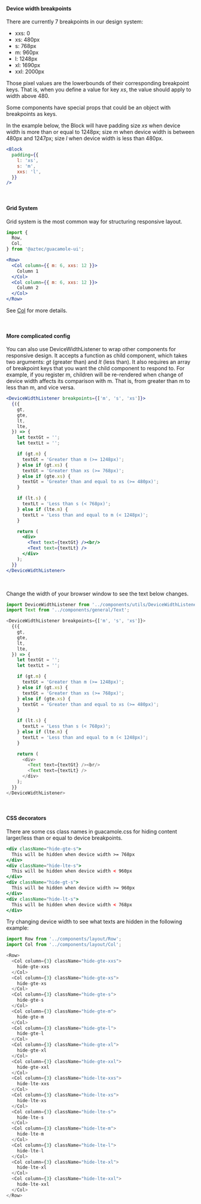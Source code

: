 #### Device width breakpoints

There are currently 7 breakpoints in our design system:

 - xxs: 0
 - xs: 480px
 - s: 768px
 - m: 960px
 - l: 1248px
 - xl: 1690px
 - xxl: 2000px

Those pixel values are the lowerbounds of their corresponding breakpoint keys. That is, when you define a value for key *xs*, the value should apply to width above 480.

Some components have special props that could be an object with breakpoints as keys.

In the example below, the Block will have padding size *xs* when device width is more than or equal to 1248px; size *m* when device width is between 480px and 1247px; size *l* when device width is less than 480px.

```jsx static
<Block
  padding={{
    l: 'xs',
    s: 'm',
    xxs: 'l',
  }}
/>
```

&nbsp;
&nbsp;

#### Grid System

Grid system is the most common way for structuring responsive layout.

```jsx static
import {
  Row,
  Col,
} from '@aztec/guacamole-ui';

<Row>
  <Col column={{ m: 6, xxs: 12 }}>
    Column 1
  </Col>
  <Col column={{ m: 6, xxs: 12 }}>
    Column 2
  </Col>
</Row>
```

See [Col](/#/Layout/Col) for more details.

&nbsp;
&nbsp;

#### More complicated config

You can also use DeviceWidthListener to wrap other components for responsive design. It accepts a function as child component, which takes two arguments: *gt* (greater than) and *lt* (less than). It also requires an array of breakpoint keys that you want the child component to respond to. For example, if you register m, children will be re-rendered when change of device width affects its comparison with m. That is, from greater than m to less than m, and vice versa.

```jsx static
<DeviceWidthListener breakpoints={['m', 's', 'xs']}>
  {({
    gt,
    gte,
    lt,
    lte,
  }) => {
    let textGt = '';
    let textLt = '';

    if (gt.m) {
      textGt = 'Greater than m (>= 1248px)';
    } else if (gt.xs) {
      textGt = 'Greater than xs (>= 768px)';
    } else if (gte.xs) {
      textGt = 'Greater than and equal to xs (>= 480px)';
    }

    if (lt.s) {
      textLt = 'Less than s (< 768px)';
    } else if (lte.m) {
      textLt = 'Less than and equal to m (< 1248px)';
    }

    return (
      <div>
        <Text text={textGt} /><br/>
        <Text text={textLt} />
      </div>
    );
  }}
</DeviceWidthListener>
```

&nbsp;
&nbsp;

Change the width of your browser window to see the text below changes.

```js
import DeviceWidthListener from '../components/utils/DeviceWidthListener';
import Text from '../components/general/Text';

<DeviceWidthListener breakpoints={['m', 's', 'xs']}>
  {({
    gt,
    gte,
    lt,
    lte,
  }) => {
    let textGt = '';
    let textLt = '';

    if (gt.m) {
      textGt = 'Greater than m (>= 1248px)';
    } else if (gt.xs) {
      textGt = 'Greater than xs (>= 768px)';
    } else if (gte.xs) {
      textGt = 'Greater than and equal to xs (>= 480px)';
    }

    if (lt.s) {
      textLt = 'Less than s (< 768px)';
    } else if (lte.m) {
      textLt = 'Less than and equal to m (< 1248px)';
    }

    return (
      <div>
        <Text text={textGt} /><br/>
        <Text text={textLt} />
      </div>
    );
  }}
</DeviceWidthListener>
```

&nbsp;
&nbsp;

#### CSS decorators

There are some css class names in guacamole.css for hiding content larger/less than or equal to device breakpoints.

```jsx static
<div className="hide-gte-s">
  This will be hidden when device width >= 768px
</div>
<div className="hide-lte-s">
  This will be hidden when device width < 960px
</div>
<div className="hide-gt-s">
  This will be hidden when device width >= 960px
</div>
<div className="hide-lt-s">
  This will be hidden when device width < 768px
</div>
```

Try changing device width to see what texts are hidden in the following example:

```js
import Row from '../components/layout/Row';
import Col from '../components/layout/Col';

<Row>
  <Col column={3} className="hide-gte-xxs">
    hide-gte-xxs
  </Col>
  <Col column={3} className="hide-gte-xs">
    hide-gte-xs
  </Col>
  <Col column={3} className="hide-gte-s">
    hide-gte-s
  </Col>
  <Col column={3} className="hide-gte-m">
    hide-gte-m
  </Col>
  <Col column={3} className="hide-gte-l">
    hide-gte-l
  </Col>
  <Col column={3} className="hide-gte-xl">
    hide-gte-xl
  </Col>
  <Col column={3} className="hide-gte-xxl">
    hide-gte-xxl
  </Col>
  <Col column={3} className="hide-lte-xxs">
    hide-lte-xxs
  </Col>
  <Col column={3} className="hide-lte-xs">
    hide-lte-xs
  </Col>
  <Col column={3} className="hide-lte-s">
    hide-lte-s
  </Col>
  <Col column={3} className="hide-lte-m">
    hide-lte-m
  </Col>
  <Col column={3} className="hide-lte-l">
    hide-lte-l
  </Col>
  <Col column={3} className="hide-lte-xl">
    hide-lte-xl
  </Col>
  <Col column={3} className="hide-lte-xxl">
    hide-lte-xxl
  </Col>
</Row>
```
